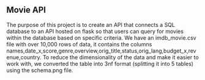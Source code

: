 ## Movie API

The purpose of this project is to create an API that connects a SQL database to an API hosted on flask so that users can query for movies within the database based on specific criteria. We have an imdb_movie.csv file with over 10,000 rows of data, it contains the columns names,date_x,score,genre,overview,orig_title,status,orig_lang,budget_x,revenue,country. To reduce the dimensionality of the data and make it easier to work with, we converted the table into 3nf format (splitting it into 5 tables) using the schema.png file.